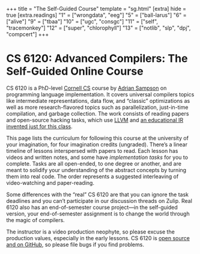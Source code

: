 +++
title = "The Self-Guided Course"
template = "sg.html"
[extra]
hide = true
[extra.readings]
"1" = ["wrongdata", "eeg"]
"5" = ["ball-larus"]
"6" = ["alive"]
"9" = ["tbaa"]
"10" = ["ugc", "consgc"]
"11" = ["self", "tracemonkey"]
"12" = ["super", "chlorophyll"]
"13" = ["notlib", "slp", "dpj", "compcert"]
+++
# CS 6120: Advanced Compilers: The Self-Guided Online Course

CS 6120 is a PhD-level [Cornell CS][cs] course by [Adrian Sampson][adrian] on programming language implementation.
It covers universal compilers topics like intermediate representations, data flow, and “classic” optimizations as well as more research-flavored topics such as parallelization, just-in-time compilation, and garbage collection.
The work consists of reading papers and open-source hacking tasks, which use [LLVM][] and [an educational IR invented just for this class][bril].

This page lists the curriculum for following this course at the university of your imagination, for four imagination credits (ungraded).
There’s a linear timeline of lessons interspersed with papers to read.
Each lesson has videos and written notes, and some have *implementation tasks* for you to complete.
Tasks are all open-ended, to one degree or another, and are meant to solidify your understanding of the abstract concepts by turning them into real code.
The order represents a suggested interleaving of video-watching and paper-reading.

Some differences with the “real” CS 6120 are that you can ignore the task deadlines and you can’t participate in our discussion threads on Zulip.
Real 6120 also has an end-of-semester course project—in the self-guided version, your end-of-semester assignment is to change the world through the magic of compilers.

The instructor is a video production neophyte, so please excuse the production values, especially in the early lessons.
CS 6120 is [open source and on GitHub][gh], so please file bugs if you find problems.

[gh]: https://github.com/sampsyo/cs6120
[cs]: https://www.cs.cornell.edu/
[adrian]: https://www.cs.cornell.edu/~asampson/
[bril]: https://capra.cs.cornell.edu/bril/
[llvm]: https://llvm.org/
